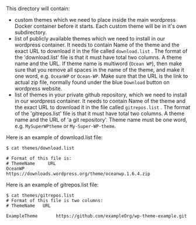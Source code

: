 This directory will contain:
* custom themes which we need to place inside the main wordpress Docker container before it starts. Each custom theme will be in it's own subdirectory.
* list of publicly available themes which we need to install in our wordpress container. It needs to contain Name of the theme and the exact URL to download it in the file called `download.list` . The format of the 'download.list' file is that it must have total two columns. A theme name and the URL. If theme name is multiword (`Ocean WP`), then make sure that you remove all spaces in the name of the theme, and make it one word, e.g.  `OceanWP` or `Ocean-WP`. Make sure that the URL is the link to actual zip file, normally found under the blue `Download` button on wordpress website.
* list of  themes in your private github repository, which we need to install in our wordpress container. It needs to contain Name of the theme and the exact URL to download it in the file called `gitrepos.list` . The format of the 'gitrepos.list' file is that it must have total two columns. A theme name and the URL of 'a git repository'. Theme name must be one word, e.g.  `MySuperWPtheme` or `My-Super-WP-theme`.


Here is an example of download.list file:
```
$ cat themes/download.list

# Format of this file is:
# ThemeName   	URL
OceanWP       	https://downloads.wordpress.org/theme/oceanwp.1.6.4.zip
```

Here is an example of gitrepos.list file:
```
$ cat themes/gitrepos.list 
# Format of this file is two columns:
# ThemeName   URL

ExampleTheme       https://github.com/exampleOrg/wp-theme-example.git
```
